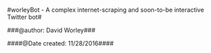 #worleyBot - A complex internet-scraping and soon-to-be interactive Twitter bot#

###@author: David Worley###

####@Date created: 11/28/2016####
